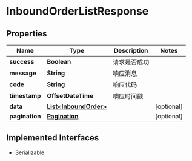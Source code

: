 

# InboundOrderListResponse


## Properties

| Name | Type | Description | Notes |
|------------ | ------------- | ------------- | -------------|
|**success** | **Boolean** | 请求是否成功 |  |
|**message** | **String** | 响应消息 |  |
|**code** | **String** | 响应代码 |  |
|**timestamp** | **OffsetDateTime** | 响应时间戳 |  |
|**data** | [**List&lt;InboundOrder&gt;**](InboundOrder.md) |  |  [optional] |
|**pagination** | [**Pagination**](Pagination.md) |  |  [optional] |


## Implemented Interfaces

* Serializable



